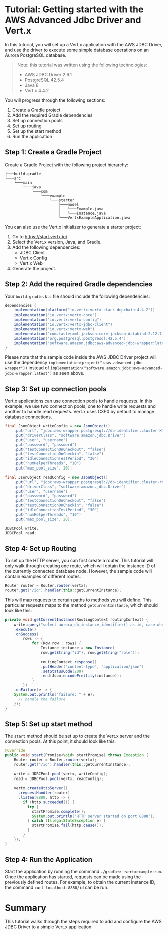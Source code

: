 # Tutorial: Getting started with the AWS Advanced Jdbc Driver and Vert.x

In this tutorial, you will set up a Vert.x application with the AWS JDBC Driver, and use the driver to execute some simple database operations on an Aurora PostgreSQL database.

> Note: this tutorial was written using the following technologies:
>    - AWS JDBC Driver 2.6.1
>    - PostgreSQL 42.5.4
>    - Java 8
>    - Vert.x 4.4.2

You will progress through the following sections:
1. Create a Gradle project
2. Add the required Gradle dependencies
3. Set up connection pools
4. Set up routing
5. Set up the start method
6. Run the application

## Step 1: Create a Gradle Project
Create a Gradle Project with the following project hierarchy:
```
├───build.gradle
└───src
    └───main
        └───java
            └───com
                └───example
                    └───starter
                        ├───model
                        │   └───Example.java
                        │   └───Instance.java
                        └───VertxExampleApplication.java
```

You can also use the Vert.x initializer to generate a starter project:
1. Go to https://start.vertx.io/.
2. Select the Vert.x version, Java, and Gradle.
3. Add the following dependencies: 
   - JDBC Client
   - Vert.x Config
   - Vert.x Web
4. Generate the project.

## Step 2: Add the required Gradle dependencies
Your `build.gradle.kts` file should include the following dependencies:

```gradle
dependencies {
    implementation(platform("io.vertx:vertx-stack-depchain:4.4.2"))
    implementation("io.vertx:vertx-core")
    implementation("io.vertx:vertx-config")
    implementation("io.vertx:vertx-jdbc-client")
    implementation("io.vertx:vertx-web")
    implementation("com.fasterxml.jackson.core:jackson-databind:2.12.7.1")
    implementation("org.postgresql:postgresql:42.5.4")
    implementation("software.amazon.jdbc:aws-advanced-jdbc-wrapper:latest")
}
```

Please note that the sample code inside the AWS JDBC Driver project will use the dependency `implementation(project(":aws-advanced-jdbc-wrapper"))` instead of `implementation("software.amazon.jdbc:aws-advanced-jdbc-wrapper:latest")` as seen above.

## Step 3: Set up connection pools
Vert.x applications can use connection pools to handle requests. In this example, we use two connection pools, one to handle write requests and another to handle read requests. Vert.x uses C3P0 by default to manage database connections.

```java
final JsonObject writeConfig = new JsonObject()
    .put("url", "jdbc:aws-wrapper:postgresql://db-identifier.cluster-XYZ.us-east-2.rds.amazonaws.com:5432/postgres")
    .put("driverClass", "software.amazon.jdbc.Driver")
    .put("user", "username")
    .put("password", "password")
    .put("testConnectionOnCheckout", "false")
    .put("testConnectionOnCheckin", "false")
    .put("idleConnectionTestPeriod", "30")
    .put("numHelperThreads", "10")
    .put("max_pool_size", 20);

final JsonObject readConfig = new JsonObject()
    .put("url", "jdbc:aws-wrapper:postgresql://db-identifier.cluster-ro-XYZ.us-east-2.rds.amazonaws.com:5432/postgres")
    .put("driverClass", "software.amazon.jdbc.Driver")
    .put("user", "username")
    .put("password", "password")
    .put("testConnectionOnCheckout", "false")
    .put("testConnectionOnCheckin", "false")
    .put("idleConnectionTestPeriod", "30")
    .put("numHelperThreads", "10")
    .put("max_pool_size", 20);

JDBCPool write;
JDBCPool read;
```

## Step 4: Set up Routing
To set up the HTTP server, you can first create a router. This tutorial will only walk through creating one route, which will obtain the instance ID of the currently connected database node. However, the sample code will contain examples of different routes.

```java
Router router = Router.router(vertx);
router.get("/id").handler(this::getCurrentInstance);
```

This will map requests to certain paths to methods you will define. This particular requests maps to the method `getCurrentInstance`, which should look like this:

```java
private void getCurrentInstance(RoutingContext routingContext) {
    write.query("select aurora_db_instance_identifier() as id, case when pg_is_in_recovery() then 'reader' else 'writer' end as role")
    .execute()
    .onSuccess(
        rows -> {
            for (Row row : rows) {
                Instance instance = new Instance(
                row.getString("id"), row.getString("role"));
            
                routingContext.response()
                .putHeader("content-type", "application/json")
                .setStatusCode(200)
                .end(Json.encodePrettily(instance));
            }
        })
    .onFailure(e -> {
    System.out.println("failure: " + e);
      // handle the failure
    });
}
```

## Step 5: Set up start method
The `start` method should be set up to create the Vert.x server and the connection pools. At this point, it should look like this:

```java
@Override
public void start(Promise<Void> startPromise) throws Exception {
    Router router = Router.router(vertx);
    router.get("/id").handler(this::getCurrentInstance);
    
    write = JDBCPool.pool(vertx, writeConfig);
    read = JDBCPool.pool(vertx, readConfig);
    
    vertx.createHttpServer()
      .requestHandler(router)
      .listen(8888, http -> {
        if (http.succeeded()) {
          try {
            startPromise.complete();
            System.out.println("HTTP server started on port 8888");
          } catch (IllegalStateException e) {
            startPromise.fail(http.cause());
          }
        }
    });
}
```

## Step 4: Run the Application
Start the application by running the command `./gradlew :vertxexample:run`. Once the application has started, requests can be made using the previously defined routes. For example, to obtain the current instance ID, the command `curl localhost:8888/id` can be run.

# Summary
This tutorial walks through the steps required to add and configure the AWS JDBC Driver to a simple Vert.x application.
